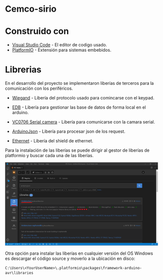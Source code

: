 # Cemco-sirio

# Construido con
* [Visual Studio Code](https://code.visualstudio.com/) - El editor de codigo usado.
* [PlatformIO](https://platformio.org/) - Extensión para sistemas embebidos. 
# Librerias
En el desarrollo del proyecto se implementaron liberías de terceros para la comunicación con los periféricos.

* [Wiegand](https://github.com/monkeyboard/Wiegand-Protocol-Library-for-Arduino) - Libería del protocolo usado para comincarse con el keypad.

* [EDB](https://github.com/jwhiddon/EDB) - Libería para gestionar las base de datos de forma local en el arduino.

* [VC0706 Serial camera](https://github.com/adafruit/Adafruit-VC0706-Serial-Camera-Library) - Libería para comunicarse con la camara serial.

* [ArduinoJson](https://github.com/bblanchon/ArduinoJson) - Libería para procesar json de los request.

* [Ethernet](https://github.com/arduino-libraries/Ethernet) - Libería del shield de ethernet.

Para la instalación de las liberías se puede dirigir al gestor de liberías de platformio y buscar cada una de las liberías.

![Example_install_library](Example.png "Example")

Otra opción para instalar las liberías en cualquier versión del OS Windows es descargar el código source y moverlo a la ubicación en disco:
```
C:\Users\<YourUserName>\.platformio\packages\framework-arduino-avr\libraries
``` 